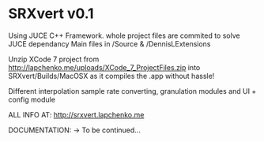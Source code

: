 # SRXvert v0.1
Using JUCE C++ Framework. whole project files are commited to solve JUCE dependancy
Main files in /Source & /DennisLExtensions

Unzip XCode 7 project from http://lapchenko.me/uploads/XCode_7_ProjectFiles.zip into SRXvert/Builds/MacOSX as it compiles the .app without hassle!

Different interpolation sample rate converting, granulation modules and
UI + config module

ALL INFO AT: http://srxvert.lapchenko.me

DOCUMENTATION: -> To be continued...
